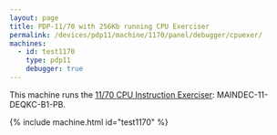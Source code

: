 ```yaml
---
layout: page
title: PDP-11/70 with 256Kb running CPU Exerciser
permalink: /devices/pdp11/machine/1170/panel/debugger/cpuexer/
machines:
  - id: test1170
    type: pdp11
    debugger: true
---
```


This machine runs the [11/70 CPU Instruction Exerciser](/apps/pdp11/tapes/diags/#md-11-1170-cpu-exerciser): MAINDEC-11-DEQKC-B1-PB.

{% include machine.html id="test1170" %}
